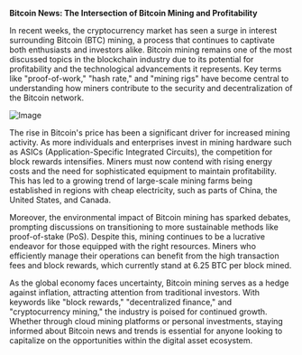 **Bitcoin News: The Intersection of Bitcoin Mining and Profitability**

In recent weeks, the cryptocurrency market has seen a surge in interest surrounding Bitcoin (BTC) mining, a process that continues to captivate both enthusiasts and investors alike. Bitcoin mining remains one of the most discussed topics in the blockchain industry due to its potential for profitability and the technological advancements it represents. Key terms like "proof-of-work," "hash rate," and "mining rigs" have become central to understanding how miners contribute to the security and decentralization of the Bitcoin network.

![Image](https://github.com/user-attachments/assets/b8266eee-691e-4ee1-99ef-bfa10d234fd4)

The rise in Bitcoin's price has been a significant driver for increased mining activity. As more individuals and enterprises invest in mining hardware such as ASICs (Application-Specific Integrated Circuits), the competition for block rewards intensifies. Miners must now contend with rising energy costs and the need for sophisticated equipment to maintain profitability. This has led to a growing trend of large-scale mining farms being established in regions with cheap electricity, such as parts of China, the United States, and Canada.

Moreover, the environmental impact of Bitcoin mining has sparked debates, prompting discussions on transitioning to more sustainable methods like proof-of-stake (PoS). Despite this, mining continues to be a lucrative endeavor for those equipped with the right resources. Miners who efficiently manage their operations can benefit from the high transaction fees and block rewards, which currently stand at 6.25 BTC per block mined.

As the global economy faces uncertainty, Bitcoin mining serves as a hedge against inflation, attracting attention from traditional investors. With keywords like "block rewards," "decentralized finance," and "cryptocurrency mining," the industry is poised for continued growth. Whether through cloud mining platforms or personal investments, staying informed about Bitcoin news and trends is essential for anyone looking to capitalize on the opportunities within the digital asset ecosystem.